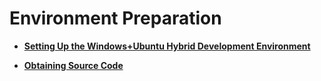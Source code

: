 # Environment Preparation



- **[Setting Up the Windows+Ubuntu Hybrid Development Environment](quickstart-ide-lite-env-setup-win-ubuntu.md)**

- **[Obtaining Source Code](quickstart-ide-lite-sourcecode-acquire.md)**

